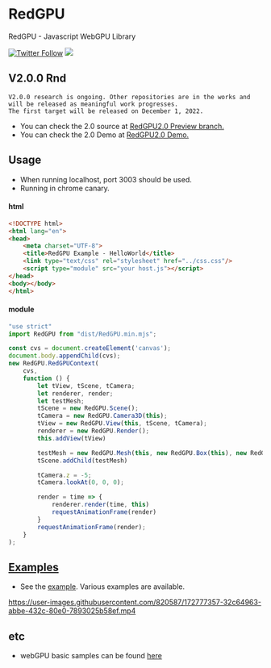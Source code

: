 # RedGPU
RedGPU - Javascript WebGPU Library
<p>
  <a href="https://twitter.com/redcamel15"><img src="https://img.shields.io/twitter/follow/redcamel15.svg?style=social" alt="Twitter Follow" /></a>
  <a href="LICENSE.md"><img src="https://img.shields.io/github/license/sourcerer-io/hall-of-fame.svg?colorB=ff0000"></a>
</p>


## V2.0.0 Rnd
```
V2.0.0 research is ongoing. Other repositories are in the works and will be released as meaningful work progresses.
The first target will be released on December 1, 2022.
```
- You can check the 2.0 source at [RedGPU2.0 Preview branch.](https://github.com/redcamel/RedGPU/tree/preview2.0)</a>
- You can check the 2.0 Demo at [RedGPU2.0 Demo.](https://redcamel.github.io/Rnd_Doc/host/index.html)</a>


## Usage
- When running localhost, port 3003 should be used.
- Running in chrome canary.
#### html
```html
<!DOCTYPE html>
<html lang="en">
<head>
    <meta charset="UTF-8">
    <title>RedGPU Example - HelloWorld</title>
    <link type="text/css" rel="stylesheet" href="../css.css"/>
    <script type="module" src="your host.js"></script>
</head>
<body></body>
</html>
```

#### module
```javascript
"use strict"
import RedGPU from "dist/RedGPU.min.mjs";

const cvs = document.createElement('canvas');
document.body.appendChild(cvs);
new RedGPU.RedGPUContext(
	cvs,
	function () {
		let tView, tScene, tCamera;
		let renderer, render;
		let testMesh;
		tScene = new RedGPU.Scene();
		tCamera = new RedGPU.Camera3D(this);
		tView = new RedGPU.View(this, tScene, tCamera);
		renderer = new RedGPU.Render();
		this.addView(tView)

		testMesh = new RedGPU.Mesh(this, new RedGPU.Box(this), new RedGPU.ColorMaterial(this))
		tScene.addChild(testMesh)

		tCamera.z = -5;
		tCamera.lookAt(0, 0, 0);

		render = time => {
			renderer.render(time, this)
			requestAnimationFrame(render)
		}
		requestAnimationFrame(render);
	}
);
```
## [Examples](https://redcamel.github.io/RedGPU/examples/)
   - See the [example](https://redcamel.github.io/RedGPU/examples/). Various examples are available.



https://user-images.githubusercontent.com/820587/172777357-32c64963-abbe-432c-80e0-7893025b58ef.mp4


## etc
 - webGPU basic samples can be found [here](https://github.com/redcamel/webgpu)
